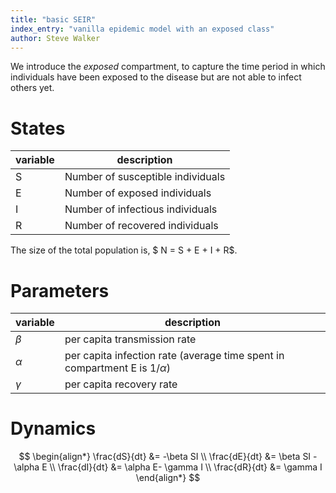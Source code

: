 ```yaml
---
title: "basic SEIR"
index_entry: "vanilla epidemic model with an exposed class"
author: Steve Walker
---
```


We introduce the *exposed* compartment, to capture the time period in which individuals have been exposed to the disease but are not able to infect others yet.

# States

| variable | description                       |
| -------- | --------------------------------- |
| S        | Number of susceptible individuals |
| E        | Number of exposed individuals     |
| I        | Number of infectious individuals  |
| R        | Number of recovered individuals   |

The size of the total population is,  $ N = S + E + I + R$.

# Parameters

| variable | description                                                                   |
| -------- | ----------------------------------------------------------------------------- |
| $\beta$  | per capita transmission rate                                                  |
| $\alpha$ | per capita infection rate (average time spent in compartment E is $1/\alpha$) |
| $\gamma$ | per capita recovery rate                                                      |

# Dynamics 

$$
\begin{align*}
\frac{dS}{dt} &= -\beta SI \\
\frac{dE}{dt} &= \beta SI - \alpha E \\
\frac{dI}{dt} &= \alpha E- \gamma I \\
\frac{dR}{dt} &= \gamma I
\end{align*}
$$


